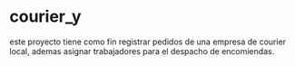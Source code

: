 # courier_y
este proyecto tiene como fin registrar pedidos de una empresa de courier local, ademas
asignar trabajadores para el despacho de encomiendas.
